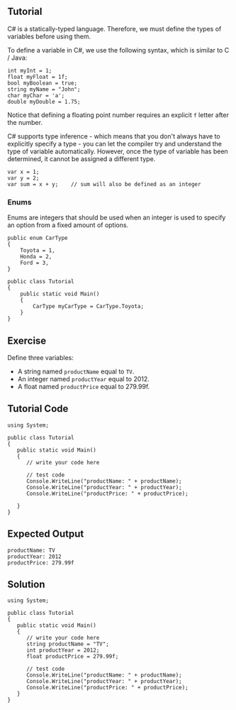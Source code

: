 Tutorial
--------

C# is a statically-typed language. Therefore, we must define the types of variables before using them.

To define a variable in C#, we use the following syntax, which is similar to C / Java:

    int myInt = 1;
    float myFloat = 1f;
    bool myBoolean = true;
    string myName = "John";
    char myChar = 'a';
    double myDouble = 1.75;

Notice that defining a floating point number requires an explicit `f` letter after the number.

C# supports type inference - which means that you don't always have to explicitly specify a type - you
can let the compiler try and understand the type of variable automatically. However, once the type of variable
has been determined, it cannot be assigned a different type.

    var x = 1;
    var y = 2;
    var sum = x + y;    // sum will also be defined as an integer

### Enums

Enums are integers that should be used when an integer is used to specify an option from a fixed amount of options.

    public enum CarType
    {
        Toyota = 1,
        Honda = 2,
        Ford = 3,
    }

    public class Tutorial
    {
        public static void Main()
        {
            CarType myCarType = CarType.Toyota;
        }
    }


Exercise
--------

Define three variables:

* A string named `productName` equal to `TV`.
* An integer named `productYear` equal to 2012.
* A float named `productPrice` equal to 279.99f.

Tutorial Code
-------------

    using System;

    public class Tutorial
    {
       public static void Main()
       {
          // write your code here

          // test code
          Console.WriteLine("productName: " + productName);
          Console.WriteLine("productYear: " + productYear);
          Console.WriteLine("productPrice: " + productPrice);

       }
    }


Expected Output
---------------

    productName: TV
    productYear: 2012
    productPrice: 279.99f

Solution
--------

    using System;

    public class Tutorial
    {
       public static void Main()
       {
          // write your code here
          string productName = "TV";
          int productYear = 2012;
          float productPrice = 279.99f;

          // test code
          Console.WriteLine("productName: " + productName);
          Console.WriteLine("productYear: " + productYear);
          Console.WriteLine("productPrice: " + productPrice);
       }
    }

